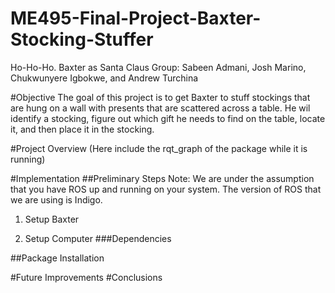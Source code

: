 ME495-Final-Project-Baxter-Stocking-Stuffer
===========================================

Ho-Ho-Ho. Baxter as Santa Claus
Group: Sabeen Admani, Josh Marino, Chukwunyere Igbokwe, and Andrew Turchina

#Objective
The goal of this project is to get Baxter to stuff stockings that are hung on a wall with presents that are scattered across a table. He wil identify a stocking, figure out which gift he needs to find on the table, locate it, and then place it in the stocking.

#Project Overview
(Here include the rqt_graph of the package while it is running)

#Implementation
##Preliminary Steps
Note: We are under the assumption that you have ROS up and running on your system. The version of ROS that we are using is Indigo.

1. Setup Baxter

2. Setup Computer
###Dependencies


##Package Installation

#Future Improvements
#Conclusions
